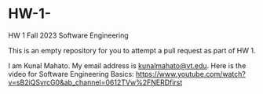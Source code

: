 # HW-1-

HW 1 Fall 2023 Software Engineering 

This is an empty repository for you to attempt a pull request as part of HW 1.


I am Kunal Mahato. My email address is kunalmahato@vt.edu.
Here is the video for Software Engineering Basics: https://www.youtube.com/watch?v=sB2iQSvrcG0&ab_channel=0612TVw%2FNERDfirst
